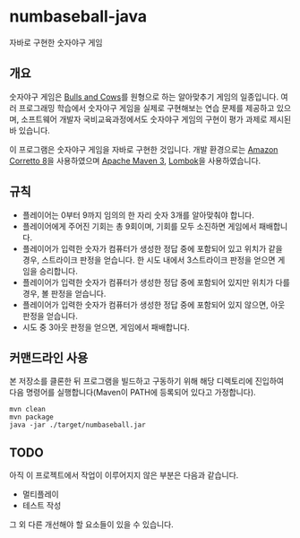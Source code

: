# numbaseball-java

자바로 구현한 숫자야구 게임

## 개요

숫자야구 게임은 [Bulls and Cows][]를 원형으로 하는 알아맞추기 게임의 일종입니다. 여러 프로그래밍 학습에서 숫자야구 게임을 실제로 구현해보는 연습 문제를 제공하고 있으며, 소프트웨어 개발자 국비교육과정에서도 숫자야구 게임의 구현이 평가 과제로 제시된 바 있습니다.

[Bulls and Cows]: https://en.wikipedia.org/wiki/Bulls_and_Cows

이 프로그램은 숫자야구 게임을 자바로 구현한 것입니다. 개발 환경으로는 [Amazon Corretto 8][]을 사용하였으며 [Apache Maven 3][], [Lombok][]을 사용하였습니다.

[Amazon Corretto 8]: https://aws.amazon.com/ko/corretto/
[Apache Maven 3]: https://maven.apache.org/
[Lombok]: https://projectlombok.org/

## 규칙

* 플레이어는 0부터 9까지 임의의 한 자리 숫자 3개를 알아맞춰야 합니다.
* 플레이어에게 주어진 기회는 총 9회이며, 기회를 모두 소진하면 게임에서 패배합니다.
* 플레이어가 입력한 숫자가 컴퓨터가 생성한 정답 중에 포함되어 있고 위치가 같을 경우, 스트라이크 판정을 얻습니다. 한 시도 내에서 3스트라이크 판정을 얻으면 게임을 승리합니다.
* 플레이어가 입력한 숫자가 컴퓨터가 생성한 정답 중에 포함되어 있지만 위치가 다를 경우, 볼 판정을 얻습니다.
* 플레이어가 입력한 숫자가 컴퓨터가 생성한 정답 중에 포함되어 있지 않으면, 아웃 판정을 얻습니다.
* 시도 중 3아웃 판정을 얻으면, 게임에서 패배합니다.

## 커맨드라인 사용

본 저장소를 클론한 뒤 프로그램을 빌드하고 구동하기 위해 해당 디렉토리에 진입하여 다음 명령어를 실행합니다(Maven이 PATH에 등록되어 있다고 가정합니다).

```
mvn clean
mvn package
java -jar ./target/numbaseball.jar
```

## TODO

아직 이 프로젝트에서 작업이 이루어지지 않은 부분은 다음과 같습니다.

* 멀티플레이
* 테스트 작성

그 외 다른 개선해야 할 요소들이 있을 수 있습니다.
